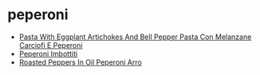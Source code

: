 # peperoni

 * [Pasta With Eggplant Artichokes And Bell Pepper Pasta Con Melanzane Carciofi E Peperoni](../../index/p/pasta-with-eggplant-artichokes-and-bell-pepper-pasta-con-melanzane-carciofi-e-peperoni-4022.json)
 * [Peperoni Imbottiti](../../index/p/peperoni-imbottiti-4017.json)
 * [Roasted Peppers In Oil Peperoni Arro](../../index/r/roasted-peppers-in-oil-peperoni-arro.json)

